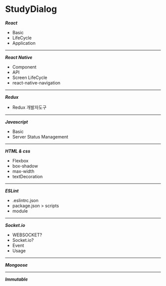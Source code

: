 StudyDialog
==============

***React***

* Basic
* LifeCycle
* Application

***********************************************

***React Native***

* Component
* API
* Screen LifeCycle
* react-native-navigation

***********************************************

***Redux***

* Redux 개발자도구

***********************************************

***Javascript***

* Basic
* Server Status Management

***********************************************

***HTML & css***

* Flexbox
* box-shadow
* max-width
* textDecoration

***********************************************

***ESLint***

* .eslintrc.json
* package.json > scripts
* module

***********************************************

***Socket.io***

* WEBSOCKET?
* Socket.io?
* Event
* Usage

***********************************************

***Mongoose***

***********************************************

***Immutable***
















